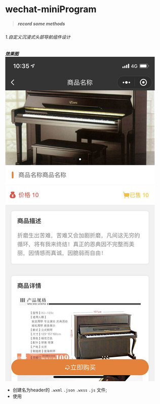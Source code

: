 # wechat-miniProgram
> ##### record some methods

###### 1.自定义沉浸式头部导航组件设计
***效果图***
![custom header](img/01.jpg)
* 创建名为header的 `.wxml` `.json` `.wxss` `.js` 文件;
* 使用

